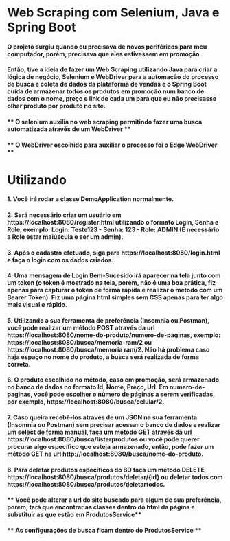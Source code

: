 # Web Scraping com Selenium, Java e Spring Boot

#### O projeto surgiu quando eu precisava de novos periféricos para meu computador, porém, precisava que eles estivessem em promoção.
#### Então, tive a ideia de fazer um Web Scraping utilizando Java para criar a lógica de negócio,  Selenium e WebDriver para a automação do processo de busca e coleta de dados da plataforma de vendas e o Spring Boot cuida de armazenar todos os produtos em promoção num banco de dados com o nome, preço e link de cada um para que eu não precisasse olhar produto por produto no site.

#### ** O selenium auxilia no web scraping permitindo fazer uma busca automatizada através de um WebDriver **

#### ** O WebDriver escolhido para auxiliar o processo foi o Edge WebDriver **

#  Utilizando 

#### 1. Você irá rodar a classe DemoApplication normalmente.
#### 2. Será necessário criar um usuário em https://localhost:8080/register.html utilizando o formato Login, Senha e Role, exemplo: Login: Teste123 - Senha: 123 - Role: ADMIN (É necessário a Role estar maiúscula e ser um admin).
#### 3. Após o cadastro efetuado, siga para https://localhost:8080/login.html e faça o login com os dados criados.
#### 4. Uma mensagem de Login Bem-Sucesido irá aparecer na tela junto com um token (o token é mostrado na tela, porém, não é uma boa prática, fiz apenas para capturar o token de forma rápida e realizar o método com um Bearer Token). Fiz uma página html simples sem CSS apenas para ter algo mais visual e rápido.
#### 5. Utilizando a sua ferramenta de preferência (Insomnia ou Postman), você pode realizar um método POST através da url https://localhost:8080/nome-do-produto/numero-de-paginas, exemplo: https://localhost:8080/busca/memoria-ram/2 ou https://localhost:8080/busca/memoria ram/2. Não há problema caso haja espaço no nome do produto, a busca será realizada de forma correta.
#### 6. O produto escolhido no método, caso em promoção, será armazenado no banco de dados no formato Id, Nome, Preço, Url. Em numero-de-paginas, você pode escolher o número de páginas a serem verificadas, por exemplo, https://localhost:8080/busca/celular/2. 
#### 7. Caso queira recebê-los através de um JSON na sua ferramenta (Insomnia ou Postman) sem precisar acessar o banco de dados e realizar um select de forma manual, faça um método GET através da url https://localhost:8080/busca/listarprodutos ou você pode querer procurar algo específico que esteja armazenado, então, pode fazer um método GET na url http://localhost:8080/busca/nome-do-produto.
#### 8. Para deletar produtos específicos do BD faça um método DELETE https://localhost:8080/busca/produtos/deletar/{id} ou deletar todos com https://localhost:8080/busca/produtos/deletartodos.
#### ** Você pode alterar a url do site buscado para algum de sua preferência, porém, terá que encontrar as classes dentro do html da página e substituir as que estão em ProdutosService**
#### ** As configurações de busca ficam dentro do ProdutosService **
